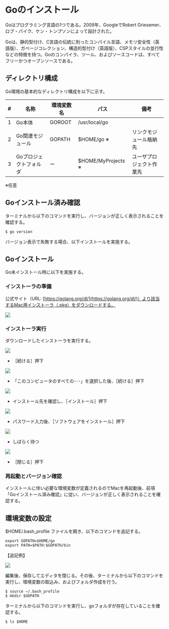 # Goのインストール

 Goはプログラミング言語の1つである。2009年、GoogleでRobert Griesemer、ロブ・パイク、ケン・トンプソンによって設計された。

 Goは、静的型付け、C言語の伝統に則ったコンパイル言語、メモリ安全性（英語版）、ガベージコレクション、構造的型付け（英語版）、CSPスタイルの並行性などの特徴を持つ。Goのコンパイラ、ツール、およびソースコードは、すべてフリーかつオープンソースである。

## ディレクトリ構成

 Go環境の基本的なディレクトリ構成を以下に示す。

| #    | 名称                   | 環境変数名 | パス                  | 備考                     |
| ---- | ---------------------- | ---------- | --------------------- | ------------------------ |
| 1    | Go本体                 | GOROOT     | /usr/local/go         |                          |
| 2    | Go関連モジュール       | GOPATH     | $HOME/go  ※           | リンクモジュール格納先   |
| 3    | Goプロジェクトフォルダ | ー         | $HOME/MyProjects    ※ | ユーザプロジェクト作業先 |

※任意

## Goインストール済み確認

 ターミナルから以下のコマンドを実行し、バージョンが正しく表示されることを確認する。

```
$ go version
```

 バージョン表示で失敗する場合、以下インストールを実施する。

## Goインストール

 Go未インストール時に以下を実施する。

### インストーラの準備

 公式サイト（URL: [https://golang.org/dl/](https://golang.org/dl/)）より該当するMac用インストーラ（.pkg）をダウンロードする。

![](../../img/mac/m03go01.png)


### インストーラ実行

 ダウンロードしたインストーラを実行する。

![](../../img/mac/m03go02.png)

-  ［続ける］押下



![](../../img/mac/m03go03.png)

-  「このコンピュータのすべての･･･」を選択した後、［続ける］押下



![](../../img/mac/m03go04.png)

-  インストール先を確認し、［インストール］押下



![](../../img/mac/m03go05.png)

-  パスワード入力後、［ソフトウェアをインストール］押下



![](../../img/mac/m03go06.png)

-  しばらく待つ



![](../../img/mac/m03go07.png)

-  ［閉じる］押下



### 再起動とバージョン確認

 インストールに伴い必要な環境変数が定義されるのでMacを再起動後、前項「Goインストール済み確認」に従い、バージョンが正しく表示されることを確認する。

## 環境変数の設定

 $HOME/.bash_profile ファイルを開き、以下のコマンドを追記する。

```sh:.bash_profile
export GOPATH=$HOME/go
export PATH=$PATH:$GOPATH/bin
```

【追記例】

![](../../img/mac/m03go08.png)

編集後、保存してエディタを閉じる。その後、ターミナルから以下のコマンドを実行し、環境変数の取込み、およびフォルダ作成を行う。

```
$ source ~/.bash_profile
$ mkdir $GOPATH
```

ターミナルから以下のコマンドを実行し、goフォルダが存在していることを確認する。

```
$ ls $HOME
```

